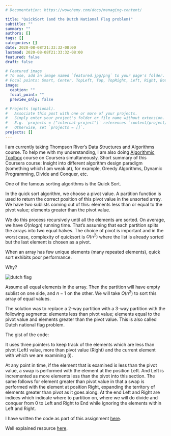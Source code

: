 ```yaml
---
# Documentation: https://wowchemy.com/docs/managing-content/

title: "QuickSort (and the Dutch National Flag problem)"
subtitle: ""
summary: ""
authors: []
tags: []
categories: []
date: 2020-08-08T21:33:32-08:00
lastmod: 2020-08-08T21:33:32-08:00
featured: false
draft: false

# Featured image
# To use, add an image named `featured.jpg/png` to your page's folder.
# Focal points: Smart, Center, TopLeft, Top, TopRight, Left, Right, BottomLeft, Bottom, BottomRight.
image:
  caption: ""
  focal_point: ""
  preview_only: false

# Projects (optional).
#   Associate this post with one or more of your projects.
#   Simply enter your project's folder or file name without extension.
#   E.g. `projects = ["internal-project"]` references `content/project/deep-learning/index.md`.
#   Otherwise, set `projects = []`.
projects: []
---
```


I am currently taking Thompson River’s Data Structures and Algorithms course. To help me with my understanding, I am also doing [Algorithmic Toolbox](https://www.coursera.org/learn/algorithmic-toolbox/home/welcome) course on Coursera simultaneously. Short summary of this Coursera course: Insight into different algorithm design paradigm (something which I am weak at), for example, Greedy Algorithms, Dynamic Programming, Divide and Conquer, etc.

One of the famous sorting algorithms is the Quick Sort.

In the quick sort algorithm, we choose a pivot value. A partition function is used to return the correct position of this pivot value in the unsorted array. We have two sublists coming out of this: elements less than or equal to the pivot value; elements greater than the pivot value.

We do this process recursively until all the elements are sorted. On average, we have $O(nlogn)$ running time. That’s assuming that each partition splits the arrays into two equal halves. The choice of pivot is important and in the worst case, complexity of quicksort is $O(n^2)$ where the list is already sorted but the last element is chosen as a pivot.

When an array has few unique elements (many repeated elements), quick sort exhibits poor performance.

Why?

![dutch flag](https://images.unsplash.com/photo-1588680977516-def5c55965be?ixlib=rb-1.2.1&ixid=eyJhcHBfaWQiOjEyMDd9&auto=format&fit=crop&w=668&q=80)

Assume all equal elements in the array. Then the partition will have empty sublist on one side, and $n-1$ on the other. We will take $O(n^2)$ to sort this array of equal values.

The solution was to replace a 2-way partition with a 3-way partition with the following segments: elements less than pivot value; elements equal to the pivot value and elements greater than the pivot value. This is also called Dutch national flag problem.

The gist of the code:

It uses three pointers to keep track of the elements which are less than pivot (Left) value, more than pivot value (Right) and the current element with which we are examining $(i)$.

At any point in time, if the element that is examined is less than the pivot value, a swap is performed with the element at the position Left. And Left is incremented as more elements less than the pivot into this section. The same follows for element greater than pivot value in that a swap is performed with the element at position Right, expanding the territory of elements greater than pivot as it goes along. At the end Left and Right are indices which indicate where to partition on, where we will do divide and conquer from 0 to Left and Right to End while ignoring the elements within Left and Right.

I have written the code as part of this assignment [here](https://github.com/faithghlee/DataStructuresAndAlgorithms/blob/master/QuickSort/Sorting.java).

Well explained resource [here](https://algs4.cs.princeton.edu/23quicksort/). 
